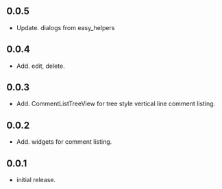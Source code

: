 ## 0.0.5
* Update. dialogs from easy_helpers

## 0.0.4
* Add. edit, delete.

## 0.0.3
* Add. CommentListTreeView for tree style vertical line comment listing.

## 0.0.2
* Add. widgets for comment listing.

## 0.0.1
* initial release.
